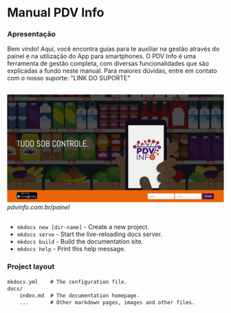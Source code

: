 # Manual PDV Info

### Apresentação

Bem vindo! Aqui, você encontra guias para te auxiliar na gestão através do painel e na utilização do App para smartphones. O PDV Info é uma ferramenta de
gestão completa, com diversas funcionalidades que são explicadas a fundo neste manual. Para maiores dúvidas, entre em contato com o nosso suporte:
"LINK DO SUPORTE" 

## 

![Screenshot](assets/index/pdvinfo-login.png)
*pdvinfo.com.br/painel*

## 

* `mkdocs new [dir-name]` - Create a new project.
* `mkdocs serve` - Start the live-reloading docs server.
* `mkdocs build` - Build the documentation site.
* `mkdocs help` - Print this help message.

### Project layout

    mkdocs.yml    # The configuration file. 
    docs/
        index.md  # The documentation homepage.
        ...       # Other markdown pages, images and other files.
